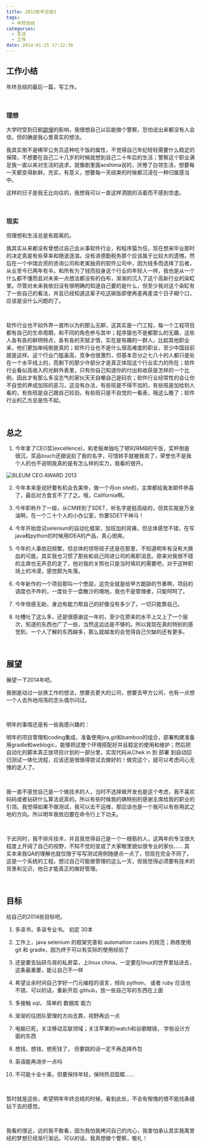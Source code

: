 ```yaml
---
title: 2013蛇年总结3
tags:
  - 年终总结
categories:
  - 生活
  - 工作
date: 2014-01-25 17:22:56
---
```

## **工作小结**
年终总结的最后一篇，写工作。

<br>

### **理想**
大学时受到日剧<a href="http://www.bilibili.com/video/av3076482" target="_blank">跳搜</a>的影响，我很想自己以后能做个警察，恐怕说出来都没有人会信，但的确是我心里真实的想法。


我其实倒不是稀罕公务员这种吃干饭的属性，不觉得自己年纪轻轻需要什么稳定的保障，不想要在自己二十几岁的时候就想到自己二十年后的生活；警察这个职业满足我一直以来对生活的追求，就像剧里面aoshima说的，厌倦了白领生活，想要每一天都变得新鲜，充实，有意义，想要每一天结束的时候都沉浸在一种归属感当中。


这样的日子是我无比向往的，我想我可以一直这样洒脱的活着而不感到空虚。 
<!--more-->

<br>

### **现实**

但理想和生活总是有距离的。

我其实从来都没有曾想过自己会从事软件行业，和程序猿为伍，现在想来毕业那时的决定真是有些草率和随波逐浪。没有进德勤税务那个应该属于比较大的遗憾，然后在一个中瑞合资的咨询公司和老美独资的软件公司中，因为钱多而选择了后者，从业至今已两年有半。和所有为了钱而投身这个行业的年轻人一样，我也是从一个什么都不懂而且对未来一点想法都没有的白布，渐渐的沉入了这个高新行业的染缸里。尽管对未来我依旧没有很明确的知道自己要的是什么，但至少我对这个染缸有了一些自己的看法，并且已经知道这辈子吃这碗饭即使再差再差混个日子糊个口，应该是没什么问题的了。 

<br>

软件行业也不如外界一直所以为的那么无聊，这其实是一门工程，每一个工程项目都有自己的生命周期，和不同的角色参与其中；程序猿也不是都那么的无趣，这些人各有各的鲜明特点，各有各的天赋才情，实在是有趣的一群人，比起其他职业来，他们更加单纯倒是真的；软件行业也不是什么很高难度的职业，至少中国目前就是这样。这个行业门槛虽高，竞争也很激烈，但基本百分之七八十的人都只是处在一个水平线上的，而剩下的那少许部分才是真正体现这个行业实力的所在；软件行业看似高收入的光鲜外表里，只有你自己知道你的付出和收获是怎样的一个比例，因此才有那么多没志气的家伙天天自嘲自己是码农；软件行业经常性的会让你不自觉的养成加班的恶习，这没有办法，有些班是不得不加的，有些班是加给别人看的，有些班是自己跟自己较劲，有些班只是不自觉的一看表，哦这么晚了；软件行业的乙方总是伤不起。 

<br>

## **总之**

1. 今年拿了CEO奖(excellence)，和老板单独吃了顿92RMB的午饭，奖杯倒是很沉，奖品touch还据说刻了我的名字，可惜转手就被我卖了，荣誉也不是我个人的也不说明我真的是有怎么样的实力，我看的很开。 

![BLEUM CEO AWARD 2013](http://7xr6h2.com1.z0.glb.clouddn.com/bleum_ceo_award.jpeg)

2. 今年本来是说好要有机会去美帝，做一个月on site的，主席都给我发邮件恭喜了，最后对方食言不了了之。哦，California啊。 

3. 今年职称升了一级，从CM转到了SDET，听名字是挺高级的，但其实就是万金油啊，在一个二十个人的小办公室，你要SDET干神马！ 

4. 今年开始尝试selenium的自动化框架，加班加的背痛，但总体感觉不错，在写java和python的时候用IDEA的产品，真心很爽。 

5. 今年的人事依旧频繁，但总体的领导班子还是在那里，不知道明年有没有大换血的可能，其实我也习惯了那些和自己同进公司的离职消息。原来对我很不错的主席也无声息的走了，他对我的关照也只是当时填坑的需要吧，对于这种职场上的冷漠，感觉颇为失落。 

6. 今年新作的一个项目那叫一个憋屈，这完全就是给甲方跪舔的节奏啊，项目的调度也不咋的，一度处于一盘散沙的境地，我也不是管理者，只能呵呵了。 

7. 今年倍感无助，身边有能力帮自己的好像没有多少了，一切只能靠自己。 

8. 吐槽吐了这么多，还是很感谢这一年的，至少在原来的水平上又上了一个层次，知道的东西也广了一些，当然这远远是不够的。所以我现在真的特别的感觉到，一个人了解的东西越多，那么就越发的会觉得自己欠缺的还有更多。 

<br>

## **展望**

展望一下2014年吧。

我倒是动过一丝换工作的想法，想要去更大的公司，想要去甲方公司，也有一点想一个人去外地闯荡的念头偶尔闪过。

<br>

明年的事情还是有一些我感兴趣的：

明年的项目管理和coding集成，准备使用jira,git和bamboo的组合，部署构建准备用gradle和weblogic，能够把这整个环境搭配好并且稳定的使用和维护；然后把自动化的脚本真正放项目计划的一部分里，实现代码从Chek in 到 部署 到自动回归测试一体化流程，应该还是很值得尝试去做好的！做完这个，就可以考虑问心无愧的走人了。

<br>

我一直不感觉自己是一个做技术的人，当时不选择做开发也是这个考虑，我不喜欢码码或者钻研什么算法说真的。所以有些时候我的确特别的感谢主席给我的职业的引领。我觉得如果不做测试，我可以去干运维，那应该也是一个我可以有些用武之地的方向。所以明年我依旧要在命令行上下功夫。

<br>

于此同时，我不排斥技术，并且我觉得自己是一个一根筋的人，这两年的专注很大程度上开阔了自己的视野，不知不觉的变成了大家眼里貌似很专业的家伙…… 其实本来我QA的理解也就仅限于写写测试用例随便点一点了，但现在完全不同了，这是一个系统的工程。想过自己可能做管理的这么一天，但我觉得必须要有技术的背景和见识，他日才能真正的做好管理。

<br>

## **目标**

给自己的2014些目标吧。

1. 多读书，多读专业书。 初定 30本 

2. 工作上，java selenium 的框架完善和 automation cases 的规范；熟练使用 git 和 gradle，因为终于可以有实际的使用经验了 

3. 还是要去钻研鸟哥的私房菜，上linux china，一定要在linux的世界里钻进去，这条最重要，能让自己不一样 

4. 希望业余时间自己学好一门元编程的语言，倾向&nbsp;python， 或者 ruby 应该也不错，可以的话，重新开启 github，放一些自己写的东西在上面 

5. 多接触 sql， 简单的 数据库 能力 

6. 渐渐的往团队管理的方向去靠，视野再远一点

7. 电脑已死，关注移动互联领域；关注苹果的iwatch和谷歌眼镜， 学些设计方面的东西 

8. 想钱，想钱，想死钱了， 但要跳的话一定不再选择外包 

9. 英语能再进步一点吗

10. 不可能十全十美，但要保持年轻，保持热泪盈眶…… 

<br>

暂时就是这些，希望明年年终总结的时候，看到此处，不会有惭愧的恨不能找条缝钻下去的感觉。

<br>

我看的很近，远的我不敢看，因为我怕我拷问自己的内心，我害怕承认其实我离曾经的梦想已经渐行渐远。可以的话，我真想做个警察，敬礼！